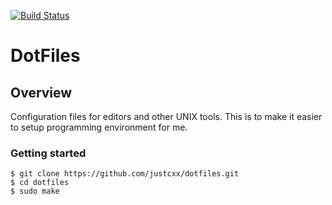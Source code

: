 [![Build Status](https://travis-ci.org/justCxx/dotfiles.svg)](https://travis-ci.org/justCxx/dotfiles)
# DotFiles
## Overview
Configuration files for editors and other UNIX tools. This is to make it easier to setup programming environment for me.

### Getting started

    $ git clone https://github.com/justcxx/dotfiles.git
    $ cd dotfiles
    $ sudo make

